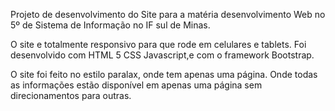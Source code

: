 Projeto de desenvolvimento do Site para a matéria desenvolvimento Web no 5º de Sistema de Informação no IF sul de Minas.

O site e totalmente responsivo para que rode em celulares e tablets. 
Foi desenvolvido com HTML 5 CSS Javascript,e com o framework Bootstrap.

O site foi feito no estilo paralax, onde tem apenas uma página.
Onde todas as informações estão disponível em apenas uma página sem direcionamentos para outras.
